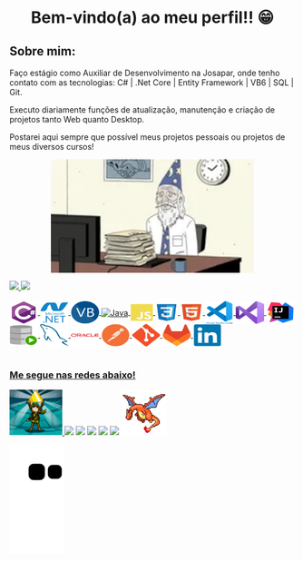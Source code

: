 <h1 align="center">
Bem-vindo(a) ao meu perfil!! 😁
</h1>

<h2> Sobre mim:</h2>
<p> Faço estágio como Auxiliar de Desenvolvimento na Josapar, onde tenho contato com as tecnologias: C# | .Net Core | Entity Framework | VB6 | SQL | Git. </p>
<p> Executo diariamente funções de atualização, manutenção e criação de projetos tanto Web quanto Desktop. </p>
<p> Postarei aqui sempre que possível meus projetos pessoais ou projetos de meus diversos cursos! </p>

 <p align="center"> <img   align="middle" height="200em" src="https://github.com/Rich97Hard/Rich97Hard/blob/main/mago2.gif?raw=true"/> </p>
 
 <div>
   <a href="https://github.com/Rich97Hard"> 
   <img height="180em" src="https://github-readme-stats.vercel.app/api?username=Rich97Hard&show_icons=true&theme=chartreuse-dark&include_all_commits=true&count_private=true"/>
   <img height="180em" src="https://github-readme-stats.vercel.app/api/top-langs/?username=Rich97Hard&layout=compact&langs_count=6&theme=chartreuse-dark"/>
</div>
  
<div style="display: inline_block"><br>
  <img align="center" alt="C#" height="40" width="50" src="https://github.com/devicons/devicon/blob/v2.16.0/icons/csharp/csharp-original.svg"/>
  <img align="center" alt="DotNet" height="40" width="50" src="https://github.com/devicons/devicon/blob/v2.16.0/icons/dot-net/dot-net-plain-wordmark.svg"/>
 <img align="center" alt="VisualBasic" height="40" width="50" src="https://github.com/devicons/devicon/blob/v2.16.0/icons/visualbasic/visualbasic-original.svg"/>
  <img align="center" alt="Java" height="40" width="50" src="https://cdn.jsdelivr.net/gh/devicons/devicon/icons/java/java-original.svg"/>
  <img align="center" alt="Js" height="30" width="40" src="https://raw.githubusercontent.com/devicons/devicon/master/icons/javascript/javascript-plain.svg">
  <img align="center" alt="CSS" height="30" width="40" src="https://raw.githubusercontent.com/devicons/devicon/master/icons/css3/css3-original.svg">
  <img align="center" alt="HTML" height="30" width="40" src="https://raw.githubusercontent.com/devicons/devicon/master/icons/html5/html5-original.svg">
  <img align="center" alt="VSCode" height="40" width="50" src="https://github.com/devicons/devicon/blob/v2.16.0/icons/vscode/vscode-original-wordmark.svg"/>
  <img align="center" alt="VisualStudio" height="40" width="50" src="https://github.com/devicons/devicon/blob/v2.16.0/icons/visualstudio/visualstudio-original.svg"/>
  <img align="center" alt="IntelliJ" height="40" width="50" src="https://github.com/devicons/devicon/blob/v2.16.0/icons/intellij/intellij-original.svg"/>
  <img align="center" alt="SQL" height="40" width="50" src="https://github.com/devicons/devicon/blob/v2.16.0/icons/sqldeveloper/sqldeveloper-original.svg"/>
  <img align="center" alt="MySQL" height="40" width="50" src="https://github.com/devicons/devicon/blob/v2.16.0/icons/mysql/mysql-original.svg"/>
  <img align="center" alt="Oracle" height="40" width="50" src="https://github.com/devicons/devicon/blob/v2.16.0/icons/oracle/oracle-original.svg"/>
  <img align="center" alt="Postman" height="40" width="50" src="https://github.com/devicons/devicon/blob/v2.16.0/icons/postman/postman-original.svg"/>
  <img align="center" alt="Git" height="40" width="50" src="https://github.com/devicons/devicon/blob/v2.16.0/icons/git/git-original.svg"/>
  <img align="center" alt="GitLab" height="40" width="50" src="https://github.com/devicons/devicon/blob/v2.16.0/icons/gitlab/gitlab-original.svg"/>
  <img align="center" alt="LinkedIn" height="40" width="50" src="https://github.com/devicons/devicon/blob/v2.16.0/icons/linkedin/linkedin-original.svg"/>
</div>
 
 <br>
 
  ### Me segue nas redes abaixo!
 
<div> 
  <img height="80em" src="https://github.com/Rich97Hard/Rich97Hard/blob/main/link.gif?raw=true"/>
  <a href="https://www.youtube.com/channel/UCzPE6BnEJB54ist-XNB9OYA" target="_blank"><img src="https://img.shields.io/badge/YouTube-FF0000?style=for-the-badge&logo=youtube&logoColor=white" target="_blank"></a>
  <a href="https://www.instagram.com/richardleal8/" target="_blank"><img src="https://img.shields.io/badge/-Instagram-%23E4405F?style=for-the-badge&logo=instagram&logoColor=white" target="_blank"></a>
 <a href="https://discord.gg/YfHkby8K" target="_blank"><img src="https://img.shields.io/badge/Discord-7289DA?style=for-the-badge&logo=discord&logoColor=white" target="_blank"></a> 
  <a href = "mailto:richard.leal.dev@gmail.com"><img src="https://img.shields.io/badge/-Gmail-%23333?style=for-the-badge&logo=gmail&logoColor=white" target="_blank"></a>
  <a href="https://www.linkedin.com/in/richard-leal-dev/" target="_blank"><img src="https://img.shields.io/badge/-LinkedIn-%230077B5?style=for-the-badge&logo=linkedin&logoColor=white" target="_blank"></a> 
  <img height="80em" src="https://github.com/Rich97Hard/Rich97Hard/blob/main/charlizard2.gif?raw=true"/>
   
  ![Snake animation](https://github.com/Rich97Hard/Rich97Hard/blob/output/github-contribution-grid-snake.svg)

</div>
 
